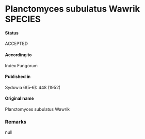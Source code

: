 Planctomyces subulatus Wawrik SPECIES
=======

#### Status
ACCEPTED

#### According to
Index Fungorum

#### Published in
Sydowia 6(5-6): 448 (1952)

#### Original name
Planctomyces subulatus Wawrik

### Remarks
null